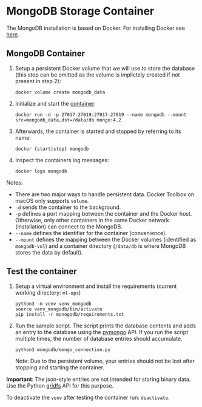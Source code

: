 # MongoDB Storage Container

The MongoDB installation is based on Docker. For installing Docker see [here](../README.md).


## MongoDB Container

1. Setup a persistent Docker volume that  we will use to store the database (this step can be omitted as the volume is implictely created if not present in step 2):
   ```
   docker volume create mongodb_data
   ```
2. Initialize and start the [container](https://hub.docker.com/_/mongo):
   ```
   docker run -d -p 27017-27019:27017-27019 --name mongodb --mount src=mongodb_data,dst=/data/db mongo:4.2
   ```
 3. Afterwards, the container is started and stopped by referring to its name:
    ```
    docker {start|stop} mongodb
    ```
 4. Inspect the containers log messages:
    ```
    docker logs mongodb
    ```

Notes:

 - There are two major ways to handle persistent data. Docker Toolbox on macOS only supports `volume`.
 - `-d` sends the container to the background.
 - `-p` defines a port mapping between the container and the Docker host. Otherwise, only other containers in the same Docker network (installation) can connect to the MongoDB.
 - `--name` defines the identifier for the container (convenience).
 - `--mount` defines the mapping between the Docker volumes (identified as `mongodb-vol`) and a container directory (`/data/db` is where MongoDB stores the data by default).   

 ## Test the container

 1. Setup a virtual environment and install the requirements (current working directory: `ml-ops`)
    ```
    python3 -m venv venv_mongodb
    source venv_mongodb/bin/activate
    pip install -r monogodb/requirements.txt
    ```
2. Run the sample script. The script prints the database contents and adds an entry to the database using the [pymongo](https://api.mongodb.com/python/current/tutorial.html) API. If you run the script multiple times, the number of database entries should accumulate.
    ```
    python3 mongodb/mongo_connection.py
    ```
    Note: Due to the persistent volume, your entries should not be lost after stopping and starting the container.

**Important**: The json-style entries are not intended for storing binary data. Use the Python [gridfs](https://api.mongodb.com/python/current/api/gridfs/index.html#module-gridfs) API for this purpose.

To deactivate the `venv` after testing the container run: `deactivate`.